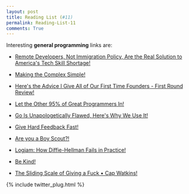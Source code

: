 ```yaml
---
layout: post
title: Reading List (#11)
permalink: Reading-List-11
comments: True
---
```



Interesting **general programming** links are:
    
    
* <a href="https://blog.salsitasoft.com/remote-developers-not-immigration-policy-are-the-real-solution-to-americas-tech-skill-shortage" target="_blank">Remote Developers, Not Immigration Policy, Are the Real Solution to America's Tech Skill Shortage!</a>
    
    
* <a href="http://simpleprogrammer.com/2015/05/18/7-mistakes-youre-making-in-your-programming-career/?utm_content=buffer17ad9&amp;utm_medium=social&amp;utm_source=twitter.com&amp;utm_campaign=buffer" target="_blank">Making the Complex Simple!</a>
    
    
* <a href="http://firstround.com/review/Heres-the-Advice-I-Give-All-of-Our-First-Time-Founders/" target="_blank">Here's the Advice I Give All of Our First Time Founders - First Round Review!</a>
    
    
* <a href="http://paulgraham.com/95.html?utm_content=buffere9aca&amp;utm_medium=social&amp;utm_source=twitter.com&amp;utm_campaign=buffer" target="_blank">Let the Other 95% of Great Programmers In!</a>
    
    
* <a href="http://bravenewgeek.com/go-is-unapologetically-flawed-heres-why-we-use-it/" target="_blank">Go Is Unapologetically Flawed, Here's Why We Use It!</a>
    
    
* <a href="http://boz.com/articles/give-hard-feedback-fast.html" target="_blank">Give Hard Feedback Fast!</a>
    
    
* <a href="http://jason.pureconcepts.net/2015/01/are-you-a-boy-scout/?utm_content=buffer6eba7&amp;utm_medium=social&amp;utm_source=twitter.com&amp;utm_campaign=buffer" target="_blank">Are you a Boy Scout?!</a>
    
    
* <a href="https://weakdh.org/" target="_blank">Logjam: How Diffie-Hellman Fails in Practice!</a>
    
    
* <a href="http://boz.com/articles/be-kind.html" target="_blank">Be Kind!</a>
    
    
* <a href="http://blog.capwatkins.com/the-sliding-scale-of-giving-a-fuck" target="_blank">The Sliding Scale of Giving a Fuck • Cap Watkins!</a>
    


{% include twitter_plug.html %}